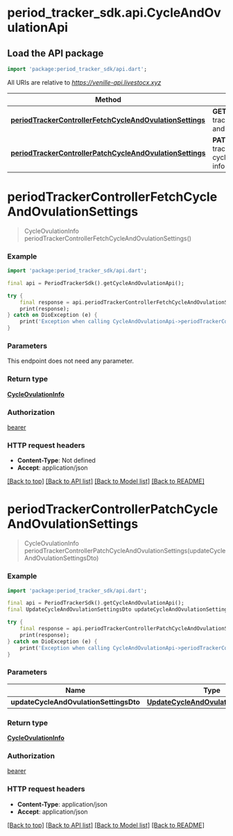 # period_tracker_sdk.api.CycleAndOvulationApi

## Load the API package
```dart
import 'package:period_tracker_sdk/api.dart';
```

All URIs are relative to *https://venille-api.livestocx.xyz*

Method | HTTP request | Description
------------- | ------------- | -------------
[**periodTrackerControllerFetchCycleAndOvulationSettings**](CycleAndOvulationApi.md#periodtrackercontrollerfetchcycleandovulationsettings) | **GET** /v1/period-tracker/tracker/cycle-and-ovulation-info | 
[**periodTrackerControllerPatchCycleAndOvulationSettings**](CycleAndOvulationApi.md#periodtrackercontrollerpatchcycleandovulationsettings) | **PATCH** /v1/period-tracker/tracker/update-cycle-and-ovulation-info | 


# **periodTrackerControllerFetchCycleAndOvulationSettings**
> CycleOvulationInfo periodTrackerControllerFetchCycleAndOvulationSettings()



### Example
```dart
import 'package:period_tracker_sdk/api.dart';

final api = PeriodTrackerSdk().getCycleAndOvulationApi();

try {
    final response = api.periodTrackerControllerFetchCycleAndOvulationSettings();
    print(response);
} catch on DioException (e) {
    print('Exception when calling CycleAndOvulationApi->periodTrackerControllerFetchCycleAndOvulationSettings: $e\n');
}
```

### Parameters
This endpoint does not need any parameter.

### Return type

[**CycleOvulationInfo**](CycleOvulationInfo.md)

### Authorization

[bearer](../README.md#bearer)

### HTTP request headers

 - **Content-Type**: Not defined
 - **Accept**: application/json

[[Back to top]](#) [[Back to API list]](../README.md#documentation-for-api-endpoints) [[Back to Model list]](../README.md#documentation-for-models) [[Back to README]](../README.md)

# **periodTrackerControllerPatchCycleAndOvulationSettings**
> CycleOvulationInfo periodTrackerControllerPatchCycleAndOvulationSettings(updateCycleAndOvulationSettingsDto)



### Example
```dart
import 'package:period_tracker_sdk/api.dart';

final api = PeriodTrackerSdk().getCycleAndOvulationApi();
final UpdateCycleAndOvulationSettingsDto updateCycleAndOvulationSettingsDto = ; // UpdateCycleAndOvulationSettingsDto | 

try {
    final response = api.periodTrackerControllerPatchCycleAndOvulationSettings(updateCycleAndOvulationSettingsDto);
    print(response);
} catch on DioException (e) {
    print('Exception when calling CycleAndOvulationApi->periodTrackerControllerPatchCycleAndOvulationSettings: $e\n');
}
```

### Parameters

Name | Type | Description  | Notes
------------- | ------------- | ------------- | -------------
 **updateCycleAndOvulationSettingsDto** | [**UpdateCycleAndOvulationSettingsDto**](UpdateCycleAndOvulationSettingsDto.md)|  | 

### Return type

[**CycleOvulationInfo**](CycleOvulationInfo.md)

### Authorization

[bearer](../README.md#bearer)

### HTTP request headers

 - **Content-Type**: application/json
 - **Accept**: application/json

[[Back to top]](#) [[Back to API list]](../README.md#documentation-for-api-endpoints) [[Back to Model list]](../README.md#documentation-for-models) [[Back to README]](../README.md)

